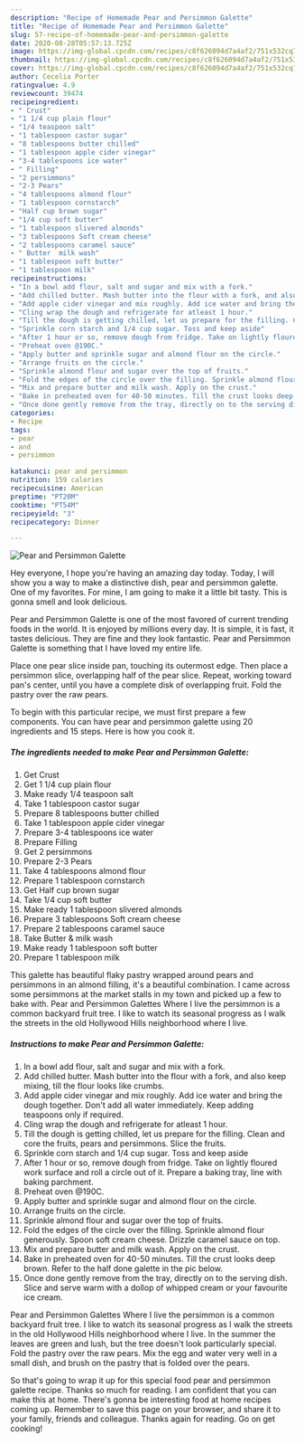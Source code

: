 ```yaml
---
description: "Recipe of Homemade Pear and Persimmon Galette"
title: "Recipe of Homemade Pear and Persimmon Galette"
slug: 57-recipe-of-homemade-pear-and-persimmon-galette
date: 2020-08-28T05:57:13.725Z
image: https://img-global.cpcdn.com/recipes/c8f626094d7a4af2/751x532cq70/pear-and-persimmon-galette-recipe-main-photo.jpg
thumbnail: https://img-global.cpcdn.com/recipes/c8f626094d7a4af2/751x532cq70/pear-and-persimmon-galette-recipe-main-photo.jpg
cover: https://img-global.cpcdn.com/recipes/c8f626094d7a4af2/751x532cq70/pear-and-persimmon-galette-recipe-main-photo.jpg
author: Cecelia Porter
ratingvalue: 4.9
reviewcount: 39474
recipeingredient:
- " Crust"
- "1 1/4 cup plain flour"
- "1/4 teaspoon salt"
- "1 tablespoon castor sugar"
- "8 tablespoons butter chilled"
- "1 tablespoon apple cider vinegar"
- "3-4 tablespoons ice water"
- " Filling"
- "2 persimmons"
- "2-3 Pears"
- "4 tablespoons almond flour"
- "1 tablespoon cornstarch"
- "Half cup brown sugar"
- "1/4 cup soft butter"
- "1 tablespoon slivered almonds"
- "3 tablespoons Soft cream cheese"
- "2 tablespoons caramel sauce"
- " Butter  milk wash"
- "1 tablespoon soft butter"
- "1 tablespoon milk"
recipeinstructions:
- "In a bowl add flour, salt and sugar and mix with a fork."
- "Add chilled butter. Mash butter into the flour with a fork, and also keep mixing, till the flour looks like crumbs."
- "Add apple cider vinegar and mix roughly. Add ice water and bring the dough together. Don&#39;t add all water immediately. Keep adding teaspoons only if required."
- "Cling wrap the dough and refrigerate for atleast 1 hour."
- "Till the dough is getting chilled, let us prepare for the filling. Clean and core the fruits, pears and persimmons. Slice the fruits."
- "Sprinkle corn starch and 1/4 cup sugar. Toss and keep aside"
- "After 1 hour or so, remove dough from fridge. Take on lightly floured work surface and roll a circle out of it. Prepare a baking tray, line with baking parchment."
- "Preheat oven @190C."
- "Apply butter and sprinkle sugar and almond flour on the circle."
- "Arrange fruits on the circle."
- "Sprinkle almond flour and sugar over the top of fruits."
- "Fold the edges of the circle over the filling. Sprinkle almond flour generously. Spoon soft cream cheese. Drizzle caramel sauce on top."
- "Mix and prepare butter and milk wash. Apply on the crust."
- "Bake in preheated oven for 40-50 minutes. Till the crust looks deep brown. Refer to the half done galette in the pic below."
- "Once done gently remove from the tray, directly on to the serving dish. Slice and serve warm with a dollop of whipped cream or your favourite ice cream."
categories:
- Recipe
tags:
- pear
- and
- persimmon

katakunci: pear and persimmon 
nutrition: 159 calories
recipecuisine: American
preptime: "PT20M"
cooktime: "PT54M"
recipeyield: "3"
recipecategory: Dinner

---
```



![Pear and Persimmon Galette](https://img-global.cpcdn.com/recipes/c8f626094d7a4af2/751x532cq70/pear-and-persimmon-galette-recipe-main-photo.jpg)

Hey everyone, I hope you're having an amazing day today. Today, I will show you a way to make a distinctive dish, pear and persimmon galette. One of my favorites. For mine, I am going to make it a little bit tasty. This is gonna smell and look delicious.

Pear and Persimmon Galette is one of the most favored of current trending foods in the world. It is enjoyed by millions every day. It is simple, it is fast, it tastes delicious. They are fine and they look fantastic. Pear and Persimmon Galette is something that I have loved my entire life.

Place one pear slice inside pan, touching its outermost edge. Then place a persimmon slice, overlapping half of the pear slice. Repeat, working toward pan&#39;s center, until you have a complete disk of overlapping fruit. Fold the pastry over the raw pears.


To begin with this particular recipe, we must first prepare a few components. You can have pear and persimmon galette using 20 ingredients and 15 steps. Here is how you cook it.

<!--inarticleads1-->

##### The ingredients needed to make Pear and Persimmon Galette:

1. Get  Crust
1. Get 1 1/4 cup plain flour
1. Make ready 1/4 teaspoon salt
1. Take 1 tablespoon castor sugar
1. Prepare 8 tablespoons butter chilled
1. Take 1 tablespoon apple cider vinegar
1. Prepare 3-4 tablespoons ice water
1. Prepare  Filling
1. Get 2 persimmons
1. Prepare 2-3 Pears
1. Take 4 tablespoons almond flour
1. Prepare 1 tablespoon cornstarch
1. Get Half cup brown sugar
1. Take 1/4 cup soft butter
1. Make ready 1 tablespoon slivered almonds
1. Prepare 3 tablespoons Soft cream cheese
1. Prepare 2 tablespoons caramel sauce
1. Take  Butter &amp; milk wash
1. Make ready 1 tablespoon soft butter
1. Prepare 1 tablespoon milk


This galette has beautiful flaky pastry wrapped around pears and persimmons in an almond filling, it&#39;s a beautiful combination. I came across some persimmons at the market stalls in my town and picked up a few to bake with. Pear and Persimmon Galettes Where I live the persimmon is a common backyard fruit tree. I like to watch its seasonal progress as I walk the streets in the old Hollywood Hills neighborhood where I live. 

<!--inarticleads2-->

##### Instructions to make Pear and Persimmon Galette:

1. In a bowl add flour, salt and sugar and mix with a fork.
1. Add chilled butter. Mash butter into the flour with a fork, and also keep mixing, till the flour looks like crumbs.
1. Add apple cider vinegar and mix roughly. Add ice water and bring the dough together. Don&#39;t add all water immediately. Keep adding teaspoons only if required.
1. Cling wrap the dough and refrigerate for atleast 1 hour.
1. Till the dough is getting chilled, let us prepare for the filling. Clean and core the fruits, pears and persimmons. Slice the fruits.
1. Sprinkle corn starch and 1/4 cup sugar. Toss and keep aside
1. After 1 hour or so, remove dough from fridge. Take on lightly floured work surface and roll a circle out of it. Prepare a baking tray, line with baking parchment.
1. Preheat oven @190C.
1. Apply butter and sprinkle sugar and almond flour on the circle.
1. Arrange fruits on the circle.
1. Sprinkle almond flour and sugar over the top of fruits.
1. Fold the edges of the circle over the filling. Sprinkle almond flour generously. Spoon soft cream cheese. Drizzle caramel sauce on top.
1. Mix and prepare butter and milk wash. Apply on the crust.
1. Bake in preheated oven for 40-50 minutes. Till the crust looks deep brown. Refer to the half done galette in the pic below.
1. Once done gently remove from the tray, directly on to the serving dish. Slice and serve warm with a dollop of whipped cream or your favourite ice cream.


Pear and Persimmon Galettes Where I live the persimmon is a common backyard fruit tree. I like to watch its seasonal progress as I walk the streets in the old Hollywood Hills neighborhood where I live. In the summer the leaves are green and lush, but the tree doesn&#39;t look particularly special. Fold the pastry over the raw pears. Mix the egg and water very well in a small dish, and brush on the pastry that is folded over the pears. 

So that's going to wrap it up for this special food pear and persimmon galette recipe. Thanks so much for reading. I am confident that you can make this at home. There's gonna be interesting food at home recipes coming up. Remember to save this page on your browser, and share it to your family, friends and colleague. Thanks again for reading. Go on get cooking!

